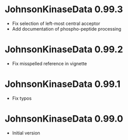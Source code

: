 # JohnsonKinaseData 0.99.3

* Fix selection of left-most central acceptor
* Add documentation of phospho-peptide processing

# JohnsonKinaseData 0.99.2

* Fix misspelled reference in vignette

# JohnsonKinaseData 0.99.1

* Fix typos

# JohnsonKinaseData 0.99.0

* Initial version
